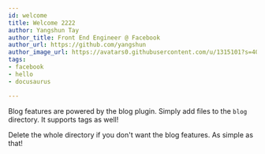 ```yaml
---
id: welcome
title: Welcome 2222
author: Yangshun Tay
author_title: Front End Engineer @ Facebook
author_url: https://github.com/yangshun
author_image_url: https://avatars0.githubusercontent.com/u/1315101?s=400&v=4
tags:
- facebook
- hello
- docusaurus

---
```

Blog features are powered by the blog plugin. Simply add files to the `blog` directory. It supports tags as well!

Delete the whole directory if you don't want the blog features. As simple as that!